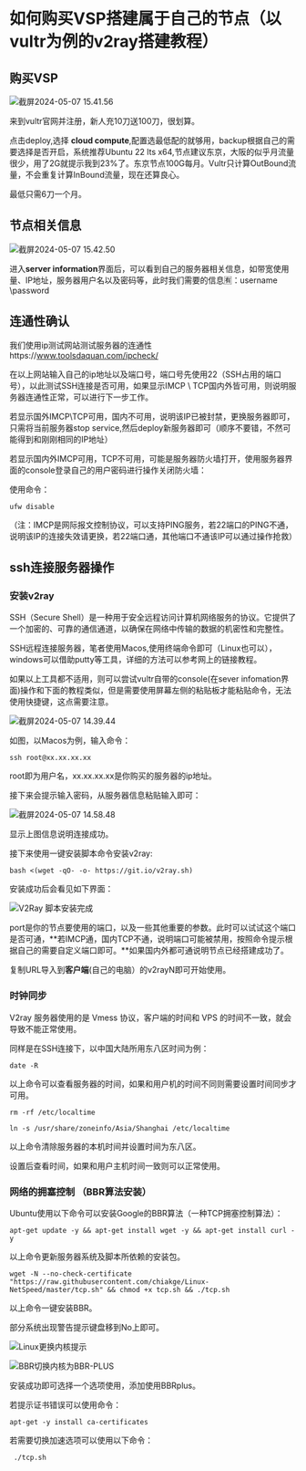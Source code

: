 # 如何购买VSP搭建属于自己的节点（以vultr为例的v2ray搭建教程）





## 购买VSP

![截屏2024-05-07 15.41.56](https://github.com/fakerUNcode/V2RAY_BUILDING_TUTORIAL_Newperson-friendly/blob/master/%E6%88%AA%E5%B1%8F2024-05-07%2014.32.28.png)

来到vultr官网并注册，新人充10刀送100刀，很划算。

点击deploy,选择 **cloud compute**,配置选最低配的就够用，backup根据自己的需要选择是否开启，系统推荐Ubuntu 22 lts x64,节点建议东京，大阪的似乎月流量很少，用了2G就提示我到23%了。东京节点100G每月。Vultr只计算OutBound流量，不会重复计算InBound流量，现在还算良心。

最低只需6刀一个月。

## 节点相关信息

![截屏2024-05-07 15.42.50](https://github.com/fakerUNcode/V2RAY_BUILDING_TUTORIAL_Newperson-friendly/blob/master/%E6%88%AA%E5%B1%8F2024-05-07%2015.42.50.png)

进入**server information**界面后，可以看到自己的服务器相关信息，如带宽使用量、IP地址，服务器用户名以及密码等，此时我们需要的信息🈶：username \password

## 连通性确认

我们使用ip测试网站测试服务器的连通性https://www.toolsdaquan.com/ipcheck/

在以上网站输入自己的ip地址以及端口号，端口号先使用22（SSH占用的端口号），以此测试SSH连接是否可用，如果显示IMCP \ TCP国内外皆可用，则说明服务器连通性正常，可以进行下一步工作。

若显示国外IMCP\TCP可用，国内不可用，说明该IP已被封禁，更换服务器即可，只需将当前服务器stop service,然后deploy新服务器即可（顺序不要错，不然可能得到和刚刚相同的IP地址）

若显示国内外IMCP可用，TCP不可用，可能是服务器防火墙打开，使用服务器界面的console登录自己的用户密码进行操作关闭防火墙：

使用命令：

```
ufw disable
```

（注：IMCP是网际报文控制协议，可以支持PING服务，若22端口的PING不通，说明该IP的连接失效请更换，若22端口通，其他端口不通该IP可以通过操作抢救）

## ssh连接服务器操作

### 安装v2ray

SSH（Secure Shell）是一种用于安全远程访问计算机网络服务的协议。它提供了一个加密的、可靠的通信通道，以确保在网络中传输的数据的机密性和完整性。

SSH远程连接服务器，笔者使用Macos,使用终端命令即可（Linux也可以），windows可以借助putty等工具，详细的方法可以参考网上的链接教程。

如果以上工具都不适用，则可以尝试vultr自带的console(在sever infomation界面)操作和下面的教程类似，但是需要使用屏幕左侧的粘贴板才能粘贴命令，无法使用快捷键，这点需要注意。

![截屏2024-05-07 14.39.44](https://github.com/fakerUNcode/V2RAY_BUILDING_TUTORIAL_Newperson-friendly/blob/master/%E6%88%AA%E5%B1%8F2024-05-07%2014.39.44.png)

如图，以Macos为例，输入命令：

```
ssh root@xx.xx.xx.xx
```

root即为用户名，xx.xx.xx.xx是你购买的服务器的ip地址。

接下来会提示输入密码，从服务器信息粘贴输入即可：

![截屏2024-05-07 14.58.48](https://github.com/fakerUNcode/V2RAY_BUILDING_TUTORIAL_Newperson-friendly/blob/master/%E6%88%AA%E5%B1%8F2024-05-07%2014.58.48.png)

显示上图信息说明连接成功。

接下来使用一键安装脚本命令安装v2ray:

```
bash <(wget -qO- -o- https://git.io/v2ray.sh)
```

安装成功后会看见如下界面：

![V2Ray 脚本安装完成](https://camo.githubusercontent.com/f0b343c8aa7fe2642f21090b2bc9fc6bc34e6e997cff0790565af344b0c6633f/68747470733a2f2f766970322e6c6f6c692e696f2f323032332f30352f31312f5745387155735a44677678545661642e706e67)

port是你的节点要使用的端口，以及一些其他重要的参数。此时可以试试这个端口是否可通，**若IMCP通，国内TCP不通，说明端口可能被禁用，按照命令提示根据自己的需要自定义端口即可。**如果国内外都可通说明节点已经搭建成功了。

复制URL导入到**客户端**(自己的电脑）的v2rayN即可开始使用。

### 时钟同步

V2ray 服务器使用的是 Vmess 协议，客户端的时间和 VPS 的时间不一致，就会导致不能正常使用。

同样是在SSH连接下，以中国大陆所用东八区时间为例：

```
date -R
```

以上命令可以查看服务器的时间，如果和用户机的时间不同则需要设置时间同步才可用。

```
rm -rf /etc/localtime
```

```
ln -s /usr/share/zoneinfo/Asia/Shanghai /etc/localtime
```

以上命令清除服务器的本机时间并设置时间为东八区。

设置后查看时间，如果和用户主机时间一致则可以正常使用。

### 网络的拥塞控制 （BBR算法安装）

Ubuntu使用以下命令可以安装Google的BBR算法（一种TCP拥塞控制算法）：

```
apt-get update -y && apt-get install wget -y && apt-get install curl -y
```

以上命令更新服务器系统及脚本所依赖的安装包。

```
wget -N --no-check-certificate "https://raw.githubusercontent.com/chiakge/Linux-NetSpeed/master/tcp.sh" && chmod +x tcp.sh && ./tcp.sh
```

以上命令一键安装BBR。

部分系统出现警告提示键盘移到No上即可。

![Linux更换内核提示](https://www.linuxv2ray.com/wp-content/uploads/2022/05/1651652385-abort-kernel-removal-1024x683.jpg)



![BBR切换内核为BBR-PLUS](https://www.linuxv2ray.com/wp-content/uploads/2022/05/1651652380-bbr5in1-one-click-script-2-1024x683.jpg)

安装成功即可选择一个选项使用，添加使用BBRplus。

若提示证书错误可以使用命令：

```
apt-get -y install ca-certificates
```

若需要切换加速选项可以使用以下命令：

```
 ./tcp.sh
```